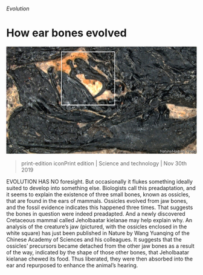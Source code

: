 ###### Evolution

# How ear bones evolved 

![image](images/20191130_STP002_1.jpg) 

> print-edition iconPrint edition | Science and technology | Nov 30th 2019 

EVOLUTION HAS NO foresight. But occasionally it flukes something ideally suited to develop into something else. Biologists call this preadaptation, and it seems to explain the existence of three small bones, known as ossicles, that are found in the ears of mammals. Ossicles evolved from jaw bones, and the fossil evidence indicates this happened three times. That suggests the bones in question were indeed preadapted. And a newly discovered Cretaceous mammal called Jeholbaatar kielanae may help explain why. An analysis of the creature’s jaw (pictured, with the ossicles enclosed in the white square) has just been published in Nature by Wang Yuanqing of the Chinese Academy of Sciences and his colleagues. It suggests that the ossicles’ precursors became detached from the other jaw bones as a result of the way, indicated by the shape of those other bones, that Jeholbaatar kielanae chewed its food. Thus liberated, they were then absorbed into the ear and repurposed to enhance the animal’s hearing. 

